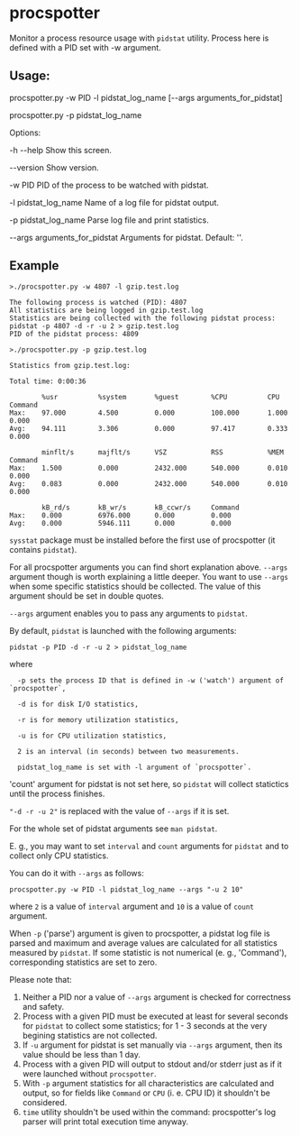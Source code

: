 # procspotter

Monitor a process resource usage with `pidstat` utility.
Process here is defined with a PID set with -w argument.

## Usage:

  procspotter.py -w PID -l pidstat_log_name [--args arguments_for_pidstat]

  procspotter.py -p pidstat_log_name

Options:

  -h --help                     Show this screen.

  --version                     Show version.

  -w PID                        PID of the process to be watched with pidstat.

  -l pidstat_log_name           Name of a log file for pidstat output.

  -p pidstat_log_name           Parse log file and print statistics.

  --args arguments_for_pidstat  Arguments for pidstat. Default: ''.

## Example

    >./procspotter.py -w 4807 -l gzip.test.log

    The following process is watched (PID): 4807
    All statistics are being logged in gzip.test.log
    Statistics are being collected with the following pidstat process:
    pidstat -p 4807 -d -r -u 2 > gzip.test.log
    PID of the pidstat process: 4809

    >./procspotter.py -p gzip.test.log

    Statistics from gzip.test.log:

    Total time: 0:00:36

            %usr          %system       %guest        %CPU          CPU           Command       
    Max:    97.000        4.500         0.000         100.000       1.000         0.000         
    Avg:    94.111        3.306         0.000         97.417        0.333         0.000         

            minflt/s      majflt/s      VSZ           RSS           %MEM          Command       
    Max:    1.500         0.000         2432.000      540.000       0.010         0.000         
    Avg:    0.083         0.000         2432.000      540.000       0.010         0.000         

            kB_rd/s       kB_wr/s       kB_ccwr/s     Command       
    Max:    0.000         6976.000      0.000         0.000         
    Avg:    0.000         5946.111      0.000         0.000

`sysstat` package must be installed before the first use of procspotter (it contains `pidstat`).

For all procspotter arguments you can find short explanation above. `--args` argument though is worth explaining a little deeper. You want to use `--args` when some specific statistics should be collected. The value of this argument should be set in double quotes.

`--args` argument enables you to pass any arguments to `pidstat`.

By default, `pidstat` is launched with the following arguments:

    pidstat -p PID -d -r -u 2 > pidstat_log_name

where 

      -p sets the process ID that is defined in -w ('watch') argument of `procspotter`,

      -d is for disk I/O statistics,

      -r is for memory utilization statistics,

      -u is for CPU utilization statistics,

      2 is an interval (in seconds) between two measurements.

      pidstat_log_name is set with -l argument of `procspotter`.

'count' argument for pidstat is not set here, so `pidstat` will collect statictics until the process finishes.

`"-d -r -u 2"` is replaced with the value of `--args` if it is set.

For the whole set of pidstat arguments see `man pidstat`.

E. g., you may want to set `interval` and `count` arguments for `pidstat` and to collect only CPU statistics.

You can do it with `--args` as follows:

    procspotter.py -w PID -l pidstat_log_name --args "-u 2 10"

where `2` is a value of `interval` argument and `10` is a value of `count` argument.

When `-p` ('parse') argument is given to procspotter, a pidstat log file is parsed and maximum and average values are calculated for all statistics measured by `pidstat`. If some statistic is not numerical (e. g., 'Command'), corresponding statistics are set to zero.

Please note that:

1. Neither a PID nor a value of `--args` argument is checked for correctness and safety.
2. Process with a given PID must be executed at least for several seconds for `pidstat` to collect some statistics; for 1 - 3 seconds at the very begining statistics are not collected.
3. If `-u` argument for pidstat is set manually via `--args` argument, then its value should be less than 1 day.
4. Process with a given PID will output to stdout and/or stderr just as if it were launched without `procspotter`.
5. With `-p` argument statistics for all characteristics are calculated and output, so for fields like `Command` or `CPU` (i. e. CPU ID) it shouldn't be considered.
6. `time` utility shouldn't be used within the command: procspotter's log parser will print total execution time anyway.

